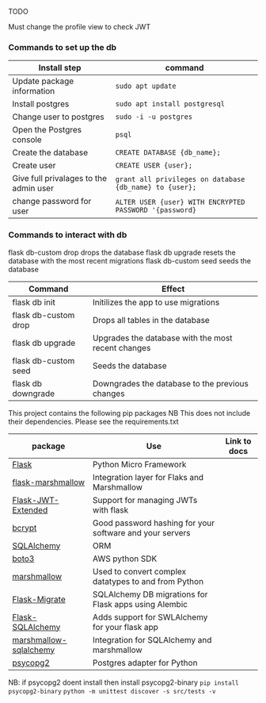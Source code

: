 TODO

Must change the profile view to check JWT

### Commands to set up the db

| Install step                           | command                                                 |
| -------------------------------------- | ------------------------------------------------------- |
| Update package information             | `sudo apt update`                                       |
| Install postgres                       | `sudo apt install postgresql`                           |
| Change user to postgres                | `sudo -i -u postgres`                                   |
| Open the Postgres console              | `psql`                                                  |
| Create the database                    | `CREATE DATABASE {db_name};`                            |
| Create user                            | `CREATE USER {user};`                                   |
| Give full privalages to the admin user | `grant all privileges on database {db_name} to {user};` |
| change password for user               | `ALTER USER {user} WITH ENCRYPTED PASSWORD '{password}` |

### Commands to interact with db

flask db-custom drop drops the database
flask db upgrade resets the database with the most recent migrations
flask db-custom seed seeds the database

| Command              | Effect                                             |
| -------------------- | -------------------------------------------------- |
| flask db init        | Initilizes the app to use migrations               |
| flask db-custom drop | Drops all tables in the database                   |
| flask db upgrade     | Upgrades the database with the most recent changes |
| flask db-custom seed | Seeds the database                                 |
| flask db downgrade   | Downgrades the database to the previous changes    |

This project contains the following pip packages
NB This does not include their dependencies. Please see the requirements.txt

| package                                                                    | Use                                                      | Link to docs |
| -------------------------------------------------------------------------- | -------------------------------------------------------- | ------------ |
| [Flask](https://flask.palletsprojects.com/en/1.1.x/)                       | Python Micro Framework                                   |              |
| [flask-marshmallow](https://flask-marshmallow.readthedocs.io/en/latest/)   | Integration layer for Flaks and Marshmallow              |              |
| [Flask-JWT-Extended](https://flask-jwt-extended.readthedocs.io/en/stable/) | Support for managing JWTs with flask                     |              |
| [bcrypt](https://pypi.org/project/bcrypt/)                                 | Good password hashing for your software and your servers |              |
| [SQLAlchemy](https://docs.sqlalchemy.org/en/13/orm/)                       | ORM                                                      |              |
| [boto3](https://pypi.org/project/boto3/)                                   | AWS python SDK                                           |              |
| [marshmallow](https://pypi.org/project/marshmallow/)                       | Used to convert complex datatypes to and from Python     |              |
| [Flask-Migrate](https://pypi.org/project/Flask-Migrate/)                   | SQLAlchemy DB migrations for Flask apps using Alembic    |              |
| [Flask-SQLAlchemy](https://pypi.org/project/Flask-SQLAlchemy/)             | Adds support for SWLAlchemy for your flask app           |              |
| [marshmallow-sqlalchemy](https://pypi.org/project/marshmallow-sqlalchemy/) | Integration for SQLAlchemy and marshmallow               |              |
| [psycopg2](https://pypi.org/project/psycopg2/)                             | Postgres adapter for Python                              |              |

NB: if psycopg2 doent install then install psycopg2-binary `pip install psycopg2-binary`
`python -m unittest discover -s src/tests -v`
